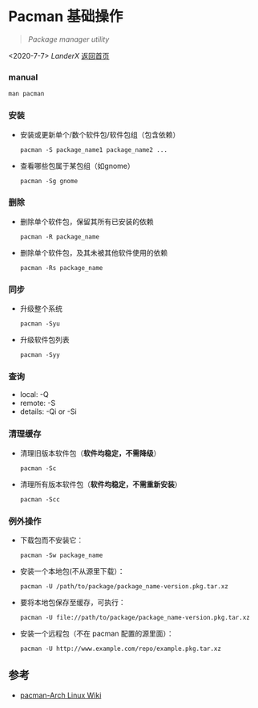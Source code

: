 # Pacman 基础操作
> _Package manager utility_ 

<2020-7-7> _LanderX_ [返回首页](https://lander-hatsune.github.io/)

### manual ###

``` shell
man pacman
```

### 安装 ###

- 安装或更新单个/数个软件包/软件包组（包含依赖）
    ``` shell
    pacman -S package_name1 package_name2 ...
    ```

- 查看哪些包属于某包组（如gnome）
    ``` shell
    pacman -Sg gnome
    ```

### 删除 ###
- 删除单个软件包，保留其所有已安装的依赖
    ``` shell
    pacman -R package_name
    ```

- 删除单个软件包，及其未被其他软件使用的依赖
    ``` shell
    pacman -Rs package_name
    ```

### 同步 ###
- 升级整个系统
    ``` shell
    pacman -Syu
    ```
- 升级软件包列表
    ``` shell
    pacman -Syy
    ```

### 查询 ###
- local: -Q
- remote: -S
- details: -Qi or -Si

### 清理缓存 ###

- 清理旧版本软件包（**软件均稳定，不需降级**）

    ``` shell
    pacman -Sc
    ```

- 清理所有版本软件包（**软件均稳定，不需重新安装**）

    ``` shell
    pacman -Scc
    ```

### 例外操作 ###

- 下载包而不安装它：

    ``` shell
    pacman -Sw package_name
    ```

- 安装一个本地包(不从源里下载）：

    ``` shell
    pacman -U /path/to/package/package_name-version.pkg.tar.xz
    ```

- 要将本地包保存至缓存，可执行：

    ``` shell
    pacman -U file://path/to/package/package_name-version.pkg.tar.xz
    ```

- 安装一个远程包（不在 pacman 配置的源里面）：

    ``` shell
    pacman -U http://www.example.com/repo/example.pkg.tar.xz
    ```

## 参考 ##
- [pacman-Arch Linux Wiki](https://wiki.archlinux.org/index.php/Pacman_(%E7%AE%80%E4%BD%93%E4%B8%AD%E6%96%87))


